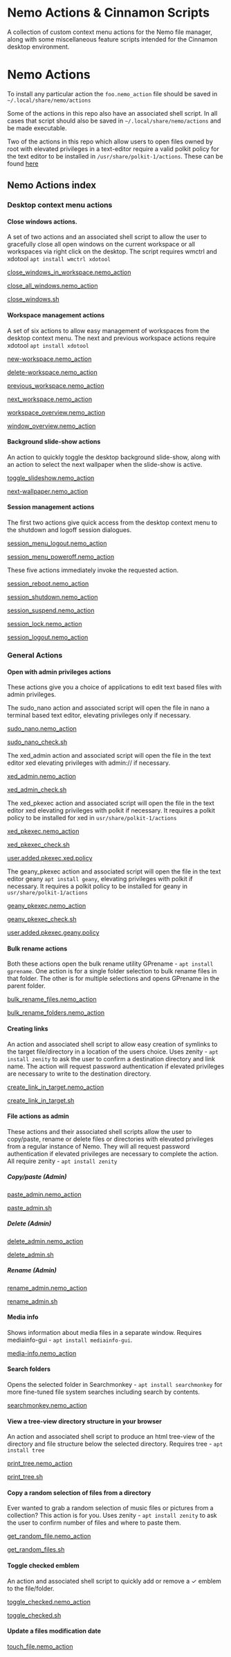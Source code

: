 # Nemo Actions & Cinnamon Scripts

A collection of custom context menu actions for the Nemo file manager, along with some miscellaneous feature scripts intended for the Cinnamon desktop environment.

# Nemo Actions

To install any particular action the `foo.nemo_action` file should be saved in `~/.local/share/nemo/actions`

Some of the actions in this repo also have an associated shell script. In all cases that script should also be saved in `~/.local/share/nemo/actions` and be made executable.

Two of the actions in this repo which allow users to open files owned by root with elevated privileges in a text-editor require a valid polkit policy for the text editor to be installed in `/usr/share/polkit-1/actions`. These can be found [here](https://github.com/smurphos/nemo_actions_and_cinnamon_scripts/tree/master/nemo_actions/usr/share/polkit-1/actions)

## Nemo Actions index

### Desktop context menu actions

#### Close windows actions.

A set of two actions and an associated shell script to allow the user to gracefully close all open windows on the current workspace or all workspaces via right click on the desktop. The script requires wmctrl and xdotool `apt install wmctrl xdotool`

[close_windows_in_workspace.nemo_action](https://github.com/smurphos/nemo_actions_and_cinnamon_scripts/blob/master/nemo_actions/desktop_only_actions/close_windows_in_workspace.nemo_action)

[close_all_windows.nemo_action](https://github.com/smurphos/nemo_actions_and_cinnamon_scripts/blob/master/nemo_actions/desktop_only_actions/close_all_windows.nemo_action)

[close_windows.sh](https://github.com/smurphos/nemo_actions_and_cinnamon_scripts/blob/master/nemo_actions/desktop_only_actions/close_windows.sh)

#### Workspace management actions

A set of six actions to allow easy management of workspaces from the desktop context menu. The next and previous workspace actions require xdotool `apt install xdotool`

[new-workspace.nemo_action](https://github.com/smurphos/nemo_actions_and_cinnamon_scripts/blob/master/nemo_actions/desktop_only_actions/new-workspace.nemo_action)

[delete-workspace.nemo_action](https://github.com/smurphos/nemo_actions_and_cinnamon_scripts/blob/master/nemo_actions/desktop_only_actions/delete-workspace.nemo_action)

[previous_workspace.nemo_action](https://github.com/smurphos/nemo_actions_and_cinnamon_scripts/blob/master/nemo_actions/desktop_only_actions/previous_workspace.nemo_action)

[next_workspace.nemo_action](https://github.com/smurphos/nemo_actions_and_cinnamon_scripts/blob/master/nemo_actions/desktop_only_actions/next_workspace.nemo_action)

[workspace_overview.nemo_action](https://github.com/smurphos/nemo_actions_and_cinnamon_scripts/blob/master/nemo_actions/desktop_only_actions/workspace_overview.nemo_action)

[window_overview.nemo_action](https://github.com/smurphos/nemo_actions_and_cinnamon_scripts/blob/master/nemo_actions/desktop_only_actions/window_overview.nemo_action)

#### Background slide-show actions

An action to quickly toggle the desktop background slide-show, along with an action to select the next wallpaper when the slide-show is active.

[toggle_slideshow.nemo_action](https://github.com/smurphos/nemo_actions_and_cinnamon_scripts/blob/master/nemo_actions/desktop_only_actions/toggle_slideshow.nemo_action)

[next-wallpaper.nemo_action](https://github.com/smurphos/nemo_actions_and_cinnamon_scripts/blob/master/nemo_actions/desktop_only_actions/next-wallpaper.nemo_action)

#### Session management actions

The first two actions give quick access from the desktop context menu to the shutdown and logoff session dialogues.

[session_menu_logout.nemo_action](https://github.com/smurphos/nemo_actions_and_cinnamon_scripts/blob/master/nemo_actions/desktop_only_actions/session_menu_logout.nemo_action)

[session_menu_poweroff.nemo_action](https://github.com/smurphos/nemo_actions_and_cinnamon_scripts/blob/master/nemo_actions/desktop_only_actions/session_menu_poweroff.nemo_action)

These five actions immediately invoke the requested action.

[session_reboot.nemo_action](https://github.com/smurphos/nemo_actions_and_cinnamon_scripts/blob/master/nemo_actions/desktop_only_actions/session_reboot.nemo_action)

[session_shutdown.nemo_action](https://github.com/smurphos/nemo_actions_and_cinnamon_scripts/blob/master/nemo_actions/desktop_only_actions/session_shutdown.nemo_action)

[session_suspend.nemo_action](https://github.com/smurphos/nemo_actions_and_cinnamon_scripts/blob/master/nemo_actions/desktop_only_actions/session_suspend.nemo_action)

[session_lock.nemo_action](https://github.com/smurphos/nemo_actions_and_cinnamon_scripts/blob/master/nemo_actions/desktop_only_actions/session_lock.nemo_action)

[session_logout.nemo_action](https://github.com/smurphos/nemo_actions_and_cinnamon_scripts/blob/master/nemo_actions/desktop_only_actions/session_logout.nemo_action)

### General Actions

#### Open with admin privileges actions

These actions give you a choice of applications to edit text based files with admin privileges.

The sudo_nano action and associated script will open the file in nano a terminal based text editor, elevating privileges only if necessary. 

[sudo_nano.nemo_action](https://github.com/smurphos/nemo_actions_and_cinnamon_scripts/blob/master/nemo_actions/general_actions/sudo_nano.nemo_action)

[sudo_nano_check.sh](https://github.com/smurphos/nemo_actions_and_cinnamon_scripts/blob/master/nemo_actions/general_actions/sudo_nano_check.sh)

The xed_admin action and associated script will open the file in the text editor xed elevating privileges with admin:// if necessary.

[xed_admin.nemo_action](https://github.com/smurphos/nemo_actions_and_cinnamon_scripts/blob/master/nemo_actions/general_actions/xed_admin.nemo_action)

[xed_admin_check.sh](https://github.com/smurphos/nemo_actions_and_cinnamon_scripts/blob/master/nemo_actions/general_actions/xed_admin_check.sh)

The xed_pkexec action and associated script will open the file in the text editor xed elevating privileges with polkit if necessary. It requires a polkit policy to be installed for xed in `usr/share/polkit-1/actions`

[xed_pkexec.nemo_action](https://github.com/smurphos/nemo_actions_and_cinnamon_scripts/blob/master/nemo_actions/general_actions/xed_pkexec.nemo_action)

[xed_pkexec_check.sh](https://github.com/smurphos/nemo_actions_and_cinnamon_scripts/blob/master/nemo_actions/general_actions/xed_pkexec_check.sh)

[user.added.pkexec.xed.policy](https://github.com/smurphos/nemo_actions_and_cinnamon_scripts/blob/master/nemo_actions/usr/share/polkit-1/actions/user.added.pkexec.xed.policy)

The geany_pkexec action and associated script will open the file in the text editor geany `apt install geany`, elevating privileges with polkit if necessary. It requires a polkit policy to be installed for geany in `usr/share/polkit-1/actions`

[geany_pkexec.nemo_action](https://github.com/smurphos/nemo_actions_and_cinnamon_scripts/blob/master/nemo_actions/general_actions/geany_pkexec.nemo_action)

[geany_pkexec_check.sh](https://github.com/smurphos/nemo_actions_and_cinnamon_scripts/blob/master/nemo_actions/general_actions/geany_pkexec_check.sh)

[user.added.pkexec.geany.policy](https://github.com/smurphos/nemo_actions_and_cinnamon_scripts/blob/master/nemo_actions/usr/share/polkit-1/actions/user.added.pkexec.geany.policy)

#### Bulk rename actions

Both these actions open the bulk rename utility GPrename - `apt install gprename`. One action is for a single folder selection to bulk rename files in that folder.
The other is for multiple selections and opens GPrename in the parent folder.

[bulk_rename_files.nemo_action](https://github.com/smurphos/nemo_actions_and_cinnamon_scripts/blob/master/nemo_actions/general_actions/bulk_rename_files.nemo_action)

[bulk_rename_folders.nemo_action](https://github.com/smurphos/nemo_actions_and_cinnamon_scripts/blob/master/nemo_actions/general_actions/bulk_rename_folders.nemo_action)

#### Creating links

An action and associated shell script to allow easy creation of symlinks to the target file/directory in a location of the users choice. Uses zenity - `apt install zenity` to ask the user to confirm a destination directory and link name. The action will request password authentication if elevated privileges are necessary to write to the destination directory.

[create_link_in_target.nemo_action](https://github.com/smurphos/nemo_actions_and_cinnamon_scripts/blob/master/nemo_actions/general_actions/create_link_in_target.nemo_action)

[create_link_in_target.sh](https://github.com/smurphos/nemo_actions_and_cinnamon_scripts/blob/master/nemo_actions/general_actions/create_link_in_target.sh)

#### File actions as admin

These actions and their associated shell scripts allow the user to copy/paste, rename or delete files or directories with elevated privileges from a regular instance of Nemo. They will all request password authentication if elevated privileges are necessary to complete the action. All require zenity - `apt install zenity`

##### Copy/paste (Admin)

[paste_admin.nemo_action](https://github.com/smurphos/nemo_actions_and_cinnamon_scripts/blob/master/nemo_actions/general_actions/paste_admin.nemo_action)

[paste_admin.sh](https://github.com/smurphos/nemo_actions_and_cinnamon_scripts/blob/master/nemo_actions/general_actions/paste_admin.sh)

##### Delete (Admin)

[delete_admin.nemo_action](https://github.com/smurphos/nemo_actions_and_cinnamon_scripts/blob/master/nemo_actions/general_actions/delete_admin.nemo_action)

[delete_admin.sh](https://github.com/smurphos/nemo_actions_and_cinnamon_scripts/blob/master/nemo_actions/general_actions/delete_admin.sh)

##### Rename (Admin)

[rename_admin.nemo_action](https://github.com/smurphos/nemo_actions_and_cinnamon_scripts/blob/master/nemo_actions/general_actions/rename_admin.nemo_action)

[rename_admin.sh](https://github.com/smurphos/nemo_actions_and_cinnamon_scripts/blob/master/nemo_actions/general_actions/rename_admin.sh)

#### Media info

Shows information about media files in a separate window. Requires mediainfo-gui - `apt install mediainfo-gui`.

[media-info.nemo_action](https://github.com/smurphos/nemo_actions_and_cinnamon_scripts/blob/master/nemo_actions/general_actions/media-info.nemo_action)

#### Search folders

Opens the selected folder in Searchmonkey - `apt install searchmonkey` for more fine-tuned file system searches including search by contents.

[searchmonkey.nemo_action](https://github.com/smurphos/nemo_actions_and_cinnamon_scripts/blob/master/nemo_actions/general_actions/searchmonkey.nemo_action)

#### View a tree-view directory structure in your browser

An action and associated shell script to produce an html tree-view of the directory and file structure below the selected directory. Requires tree - `apt install tree`

[print_tree.nemo_action](https://github.com/smurphos/nemo_actions_and_cinnamon_scripts/blob/master/nemo_actions/general_actions/print_tree.nemo_action)

[print_tree.sh](https://github.com/smurphos/nemo_actions_and_cinnamon_scripts/blob/master/nemo_actions/general_actions/print_tree.sh)

#### Copy a random selection of files from a directory

Ever wanted to grab a random selection of music files or pictures from a collection? This action is for you. Uses zenity - `apt install zenity` to ask the user to confirm number of files and where to paste them.

[get_random_file.nemo_action](https://github.com/smurphos/nemo_actions_and_cinnamon_scripts/blob/master/nemo_actions/general_actions/get_random_file.nemo_action)

[get_random_files.sh](https://github.com/smurphos/nemo_actions_and_cinnamon_scripts/blob/master/nemo_actions/general_actions/get_random_files.sh)

#### Toggle checked emblem

An action and associated shell script to quickly add or remove a ✓ emblem to the file/folder.

[toggle_checked.nemo_action](https://github.com/smurphos/nemo_actions_and_cinnamon_scripts/blob/master/nemo_actions/general_actions/toggle_checked.nemo_action)

[toggle_checked.sh](https://github.com/smurphos/nemo_actions_and_cinnamon_scripts/blob/master/nemo_actions/general_actions/toggle_checked.sh)

#### Update a files modification date

[touch_file.nemo_action](https://github.com/smurphos/nemo_actions_and_cinnamon_scripts/blob/master/nemo_actions/general_actions/touch_file.nemo_action)
